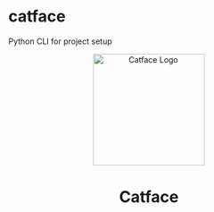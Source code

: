 # catface
Python CLI for project setup

<div align="center">
<img src="assets/logo.svg" width="200" height="200" alt="Catface Logo">

# Catface
</div>
